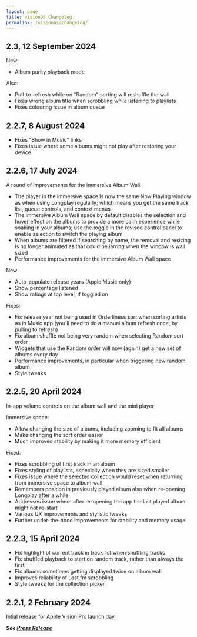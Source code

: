 ```yaml
---
layout: page
title: visionOS Changelog
permalink: /visionos/changelog/
---
```


## 2.3, 12 September 2024

New:
- Album purity playback mode

Also:
- Pull-to-refresh while on "Random" sorting will reshuffle the wall
- Fixes wrong album title when scrobbling while listening to playlists
- Fixes colouring issue in album queue

## 2.2.7, 8 August 2024

- Fixes "Show in Music" links
- Fixes issue where some albums might not play after restoring your device

## 2.2.6, 17 July 2024

A round of improvements for the immersive Album Wall:
- The player in the immersive space is now the same Now Playing window as when using Longplay regularly; which means you get the same track list, queue controls, and context menus
- The immersive Album Wall space by default disables the selection and hover effect on the albums to provide a more calm experience while soaking in your albums; use the toggle in the revised control panel to enable selection to switch the playing album
- When albums are filtered if searching by name, the removal and resizing is no longer animated as that could be jarring when the window is wall sized
- Performance improvements for the immersive Album Wall space

New:
- Auto-populate release years (Apple Music only)
- Show percentage listened
- Show ratings at top level, if toggled on

Fixes:
- Fix release year not being used in Orderliness sort when sorting artists as in Music app (you'll need to do a manual album refresh once, by pulling to refresh)
- Fix album shuffle not being very random when selecting Random sort order
- Widgets that use the Random order will now (again) get a new set of albums every day
- Performance improvements, in particular when triggering new random album
- Style tweaks

## 2.2.5, 20 April 2024

In-app volume controls on the album wall and the mini player

Immersive space:
- Allow changing the size of albums, including zooming to fit all albums
- Make changing the sort order easier
- Much improved stability by making it more memory efficient

Fixed:
- Fixes scrobbling of first track in an album
- Fixes styling of playlists, especially when they are sized smaller
- Fixes issue where the selected collection would reset when returning from immersive space to album wall
- Remembers position in previously played album also when re-opening Longplay after a while
- Addresses issue where after re-opening the app the last played album might not re-start
- Various UX improvements and stylistic tweaks
- Further under-the-hood improvements for stability and memory usage

## 2.2.3, 15 April 2024

- Fix highlight of current track in track list when shuffling tracks
- Fix shuffled playback to start on random track, rather than always the first
- Fix albums sometimes getting displayed twice on album wall
- Improves reliability of Last.fm scrobbling
- Style tweaks for the collection picker

## 2.2.1, 2 February 2024

Intial release for Apple Vision Pro launch day

_**See [Press Release](https://impresskit.net/press-release/85e446f7-a8eb-43f6-97af-a3666825e572)**_
